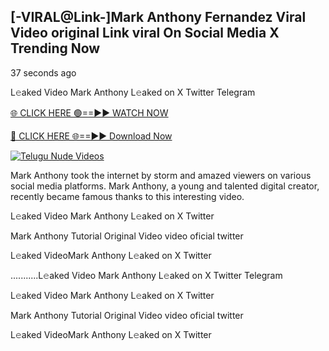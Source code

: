 ## [-VIRAL@Link-]Mark Anthony Fernandez Viral Video original Link viral On Social Media X Trending Now


37 seconds ago

L𝚎aked Video Mark Anthony L𝚎aked on X Twitter Telegram

[🌐 CLICK HERE 🟢==►► WATCH NOW](https://azvirallink.blogspot.com/2025/01/viral-video-new-year-2025.html)

[🔴 CLICK HERE 🌐==►► Download Now](https://azvirallink.blogspot.com/2025/01/viral-video-new-year-2025.html)

[![Telugu Nude Videos](https://i.imgur.com/6ooyjBv.gif)](https://azvirallink.blogspot.com/2025/01/viral-video-new-year-2025.html)

Mark Anthony took the internet by storm and amazed viewers on various social media platforms. Mark Anthony, a young and talented digital creator, recently became famous thanks to this interesting video.

L𝚎aked Video Mark Anthony L𝚎aked on X Twitter

Mark Anthony Tutorial Original Video video oficial twitter

L𝚎aked VideoMark Anthony L𝚎aked on X Twitter

...........L𝚎aked Video Mark Anthony L𝚎aked on X Twitter Telegram

L𝚎aked Video Mark Anthony L𝚎aked on X Twitter

Mark Anthony Tutorial Original Video video oficial twitter

L𝚎aked VideoMark Anthony L𝚎aked on X Twitter